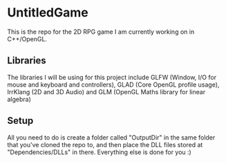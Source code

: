 # UntitledGame
This is the repo for the 2D RPG game I am currently working on in C++/OpenGL.

## Libraries
The libraries I will be using for this project include GLFW (Window, I/O for mouse and keyboard and controllers), GLAD (Core OpenGL profile usage), IrrKlang (2D and 3D Audio) and GLM (OpenGL Maths library for linear algebra)

## Setup
All you need to do is create a folder called "OutputDir" in the same folder that you've cloned the repo to, and then place the DLL files stored at "Dependencies/DLLs" in there. Everything else is done for you :)